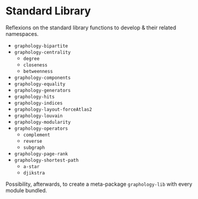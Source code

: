 # Standard Library

Reflexions on the standard library functions to develop & their related namespaces.

* `graphology-bipartite`
* `graphology-centrality`
  * `degree`
  * `closeness`
  * `betweenness`
* `graphology-components`
* `graphology-equality`
* `graphology-generators`
* `graphology-hits`
* `graphology-indices`
* `graphology-layout-forceAtlas2`
* `graphology-louvain`
* `graphology-modularity`
* `graphology-operators`
  * `complement`
  * `reverse`
  * `subgraph`
* `graphology-page-rank`
* `graphology-shortest-path`
  * `a-star`
  * `djikstra`

Possibility, afterwards, to create a meta-package `graphology-lib` with every module bundled.
